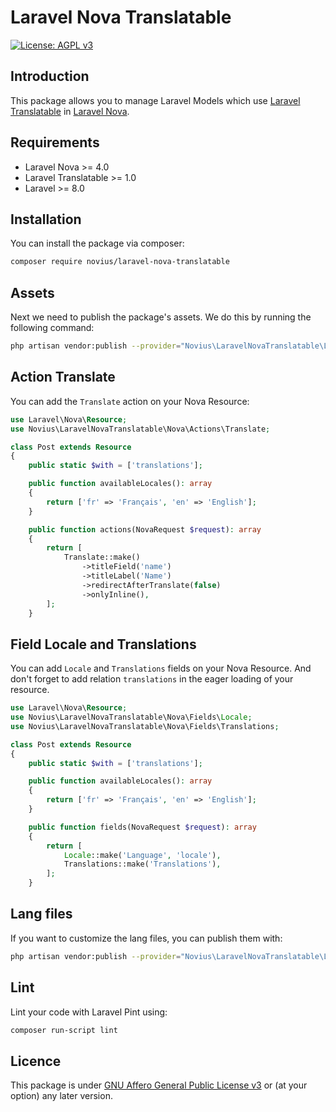 # Laravel Nova Translatable

[![License: AGPL v3](https://img.shields.io/badge/License-AGPL%20v3-blue.svg)](http://www.gnu.org/licenses/agpl-3.0)

## Introduction 

This package allows you to manage Laravel Models which use [Laravel Translatable](https://github.com/novius/laravel-translatable) in [Laravel Nova](https://nova.laravel.com/).  

## Requirements

* Laravel Nova >= 4.0
* Laravel Translatable >= 1.0
* Laravel >= 8.0

## Installation

You can install the package via composer:

```bash
composer require novius/laravel-nova-translatable
```

## Assets

Next we need to publish the package's assets. We do this by running the following command:

```sh
php artisan vendor:publish --provider="Novius\LaravelNovaTranslatable\LaravelNovaTranslatableServiceProvider" --tag="public"
```

## Action Translate

You can add the `Translate` action on your Nova Resource:

```php
use Laravel\Nova\Resource;
use Novius\LaravelNovaTranslatable\Nova\Actions\Translate;

class Post extends Resource
{
    public static $with = ['translations'];

    public function availableLocales(): array
    {
        return ['fr' => 'Français', 'en' => 'English'];
    }

    public function actions(NovaRequest $request): array
    {
        return [
            Translate::make()
                ->titleField('name')
                ->titleLabel('Name')
                ->redirectAfterTranslate(false)
                ->onlyInline(),
        ];
    }
```

## Field Locale and Translations

You can add `Locale` and `Translations` fields on your Nova Resource.
And don't forget to add relation `translations` in the eager loading of your resource.

```php
use Laravel\Nova\Resource;
use Novius\LaravelNovaTranslatable\Nova\Fields\Locale;
use Novius\LaravelNovaTranslatable\Nova\Fields\Translations;

class Post extends Resource
{
    public static $with = ['translations'];

    public function availableLocales(): array
    {
        return ['fr' => 'Français', 'en' => 'English'];
    }

    public function fields(NovaRequest $request): array
    {
        return [
            Locale::make('Language', 'locale'),
            Translations::make('Translations'),
        ];
    }
```

## Lang files

If you want to customize the lang files, you can publish them with:

```bash
php artisan vendor:publish --provider="Novius\LaravelNovaTranslatable\LaravelNovaTranslatableServiceProvider" --tag="lang"
```

## Lint

Lint your code with Laravel Pint using:

```bash
composer run-script lint
```

## Licence

This package is under [GNU Affero General Public License v3](http://www.gnu.org/licenses/agpl-3.0.html) or (at your option) any later version.
